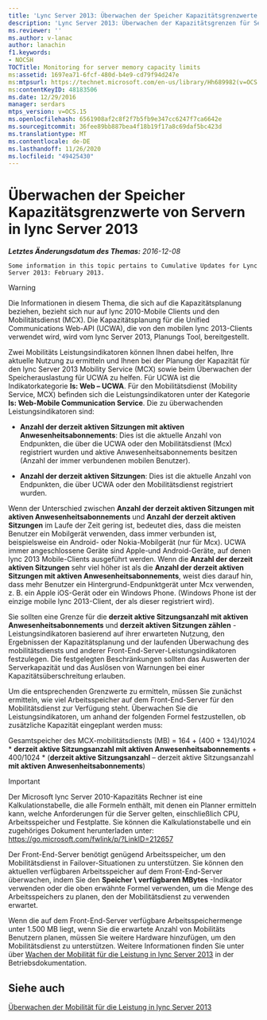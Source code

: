 ```yaml
---
title: 'Lync Server 2013: Überwachen der Speicher Kapazitätsgrenzwerte für Server'
description: 'Lync Server 2013: Überwachen der Kapazitätsgrenzen für Server Speicher.'
ms.reviewer: ''
ms.author: v-lanac
author: lanachin
f1.keywords:
- NOCSH
TOCTitle: Monitoring for server memory capacity limits
ms:assetid: 1697ea71-6fcf-480d-b4e9-cd79f94d247e
ms:mtpsurl: https://technet.microsoft.com/en-us/library/Hh689982(v=OCS.15)
ms:contentKeyID: 48183506
ms.date: 12/29/2016
manager: serdars
mtps_version: v=OCS.15
ms.openlocfilehash: 6561908af2c8f2f7b5fb9e347cc6247f7ca6642e
ms.sourcegitcommit: 36fee89bb887bea4f18b19f17a8c69daf5bc423d
ms.translationtype: MT
ms.contentlocale: de-DE
ms.lasthandoff: 11/26/2020
ms.locfileid: "49425430"
---
```

# <a name="monitoring-for-server-memory-capacity-limits-in-lync-server-2013"></a>Überwachen der Speicher Kapazitätsgrenzwerte von Servern in lync Server 2013

<div data-xmlns="http://www.w3.org/1999/xhtml">

<div class="topic" data-xmlns="http://www.w3.org/1999/xhtml" data-msxsl="urn:schemas-microsoft-com:xslt" data-cs="https://msdn.microsoft.com/">

<div data-asp="https://msdn2.microsoft.com/asp">



</div>

<div id="mainSection">

<div id="mainBody">

<span> </span>

_**Letztes Änderungsdatum des Themas:** 2016-12-08_

    Some information in this topic pertains to Cumulative Updates for Lync Server 2013: February 2013.

<div>


> [!WARNING]  
> Die Informationen in diesem Thema, die sich auf die Kapazitätsplanung beziehen, bezieht sich nur auf lync 2010-Mobile Clients und den Mobilitätsdienst (MCX). Die Kapazitätsplanung für die Unified Communications Web-API (UCWA), die von den mobilen lync 2013-Clients verwendet wird, wird vom lync Server 2013, Planungs Tool, bereitgestellt.



</div>

Zwei Mobilitäts Leistungsindikatoren können Ihnen dabei helfen, Ihre aktuelle Nutzung zu ermitteln und Ihnen bei der Planung der Kapazität für den lync Server 2013 Mobility Service (MCX) sowie beim Überwachen der Speicherauslastung für UCWA zu helfen. Für UCWA ist die Indikatorkategorie **ls: Web – UCWA**. Für den Mobilitätsdienst (Mobility Service, MCX) befinden sich die Leistungsindikatoren unter der Kategorie **ls: Web-Mobile Communication Service**. Die zu überwachenden Leistungsindikatoren sind:

  - **Anzahl der derzeit aktiven Sitzungen mit aktiven Anwesenheitsabonnements**: Dies ist die aktuelle Anzahl von Endpunkten, die über die UCWA oder den Mobilitätsdienst (Mcx) registriert wurden und aktive Anwesenheitsabonnements besitzen (Anzahl der immer verbundenen mobilen Benutzer).

  - **Anzahl der derzeit aktiven Sitzungen**: Dies ist die aktuelle Anzahl von Endpunkten, die über UCWA oder den Mobilitätsdienst registriert wurden.

Wenn der Unterschied zwischen **Anzahl der derzeit aktiven Sitzungen mit aktiven Anwesenheitsabonnements** und **Anzahl der derzeit aktiven Sitzungen** im Laufe der Zeit gering ist, bedeutet dies, dass die meisten Benutzer ein Mobilgerät verwenden, dass immer verbunden ist, beispielsweise ein Android- oder Nokia-Mobilgerät (nur für Mcx). UCWA immer angeschlossene Geräte sind Apple-und Android-Geräte, auf denen lync 2013 Mobile-Clients ausgeführt werden. Wenn die **Anzahl der derzeit aktiven Sitzungen** sehr viel höher ist als die **Anzahl der derzeit aktiven Sitzungen mit aktiven Anwesenheitsabonnements**, weist dies darauf hin, dass mehr Benutzer ein Hintergrund-Endpunktgerät unter Mcx verwenden, z. B. ein Apple iOS-Gerät oder ein Windows Phone. (Windows Phone ist der einzige mobile lync 2013-Client, der als dieser registriert wird).

Sie sollten eine Grenze für die **derzeit aktive Sitzungsanzahl mit aktiven Anwesenheitsabonnements** und **derzeit aktiven Sitzungen zählen** -Leistungsindikatoren basierend auf ihrer erwarteten Nutzung, den Ergebnissen der Kapazitätsplanung und der laufenden Überwachung des mobilitätsdiensts und anderer Front-End-Server-Leistungsindikatoren festzulegen. Die festgelegten Beschränkungen sollten das Auswerten der Serverkapazität und das Auslösen von Warnungen bei einer Kapazitätsüberschreitung erlauben.

Um die entsprechenden Grenzwerte zu ermitteln, müssen Sie zunächst ermitteln, wie viel Arbeitsspeicher auf dem Front-End-Server für den Mobilitätsdienst zur Verfügung steht. Überwachen Sie die Leistungsindikatoren, um anhand der folgenden Formel festzustellen, ob zusätzliche Kapazität eingeplant werden muss:

Gesamtspeicher des MCX-mobilitätsdiensts (MB) = 164 + (400 + 134)/1024 \* **derzeit aktive Sitzungsanzahl mit aktiven Anwesenheitsabonnements** + 400/1024 \* (**derzeit aktive Sitzungsanzahl** – derzeit aktive Sitzungsanzahl **mit aktiven Anwesenheitsabonnements**)

<div>


> [!IMPORTANT]  
> Der Microsoft lync Server 2010-Kapazitäts Rechner ist eine Kalkulationstabelle, die alle Formeln enthält, mit denen ein Planner ermitteln kann, welche Anforderungen für die Server gelten, einschließlich CPU, Arbeitsspeicher und Festplatte. Sie können die Kalkulationstabelle und ein zugehöriges Dokument herunterladen unter: <A href="https://go.microsoft.com/fwlink/p/?linkid=212657">https://go.microsoft.com/fwlink/p/?LinkID=212657</A>



</div>

Der Front-End-Server benötigt genügend Arbeitsspeicher, um den Mobilitätsdienst in Failover-Situationen zu unterstützen. Sie können den aktuellen verfügbaren Arbeitsspeicher auf dem Front-End-Server überwachen, indem Sie den **Speicher \\ verfügbaren MBytes** -Indikator verwenden oder die oben erwähnte Formel verwenden, um die Menge des Arbeitsspeichers zu planen, den der Mobilitätsdienst zu verwenden erwartet.

Wenn die auf dem Front-End-Server verfügbare Arbeitsspeichermenge unter 1.500 MB liegt, wenn Sie die erwartete Anzahl von Mobilitäts Benutzern planen, müssen Sie weitere Hardware hinzufügen, um den Mobilitätsdienst zu unterstützen. Weitere Informationen finden Sie unter über [Wachen der Mobilität für die Leistung in lync Server 2013](lync-server-2013-monitoring-mobility-for-performance.md) in der Betriebsdokumentation.

<div>

## <a name="see-also"></a>Siehe auch


[Überwachen der Mobilität für die Leistung in lync Server 2013](lync-server-2013-monitoring-mobility-for-performance.md)  
  

</div>

</div>

<span> </span>

</div>

</div>

</div>


